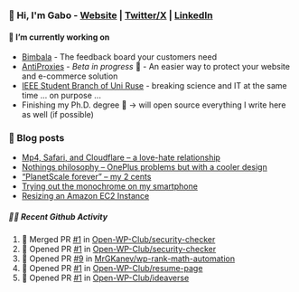 ### 👋 Hi, I'm Gabo - [Website](https://gkanev.com) | [Twitter/X](https://twitter.com/mrgkanev) | [LinkedIn](https://www.linkedin.com/in/mrgkanev)

#### 🔭 I’m currently working on
- [Bimbala](https://bimbala.com/)  - The feedback board your customers need
- [AntiProxies](https://antiproxies.com/) - *Beta in progress* 🚀 -  An easier way to protect your website and e-commerce solution
- [IEEE Student Branch of Uni Ruse](https://github.com/IEEE-Student-Branch-of-Uni-Ruse) - breaking science and IT at the same time ... on purpose ...
- Finishing my Ph.D. degree 🤔 -> will open source everything I write here as well (if possible)

### 📖 Blog posts
<!-- BLOG-POST-LIST:START -->
- [Mp4, Safari, and Cloudflare – a love-hate relationship](https://gkanev.com/posts/mp4-safari-and-cloudflare-a-love-hate-relationship/)
- [Nothings philosophy – OnePlus problems but with a cooler design](https://gkanev.com/posts/nothings-philosophy-oneplus-problems-but-with-a-cooler-design/)
- [“PlanetScale forever” – my 2 cents](https://gkanev.com/posts/planetscale-forever-my-2-cents/)
- [Trying out the monochrome on my smartphone](https://gkanev.com/posts/trying-out-the-monochrome-on-my-smartphone/)
- [Resizing an Amazon EC2 Instance](https://gkanev.com/posts/resizing-an-amazon-ec2-instance/)
<!-- BLOG-POST-LIST:END -->

##### 🧑‍💻 Recent Github Activity

<!--START_SECTION:activity-->
1. 🎉 Merged PR [#1](https://github.com/Open-WP-Club/security-checker/pull/1) in [Open-WP-Club/security-checker](https://github.com/Open-WP-Club/security-checker)
2. 💪 Opened PR [#1](https://github.com/Open-WP-Club/security-checker/pull/1) in [Open-WP-Club/security-checker](https://github.com/Open-WP-Club/security-checker)
3. 💪 Opened PR [#9](https://github.com/MrGKanev/wp-rank-math-automation/pull/9) in [MrGKanev/wp-rank-math-automation](https://github.com/MrGKanev/wp-rank-math-automation)
4. 💪 Opened PR [#1](https://github.com/Open-WP-Club/resume-page/pull/1) in [Open-WP-Club/resume-page](https://github.com/Open-WP-Club/resume-page)
5. 💪 Opened PR [#1](https://github.com/Open-WP-Club/ideaverse/pull/1) in [Open-WP-Club/ideaverse](https://github.com/Open-WP-Club/ideaverse)
<!--END_SECTION:activity-->
